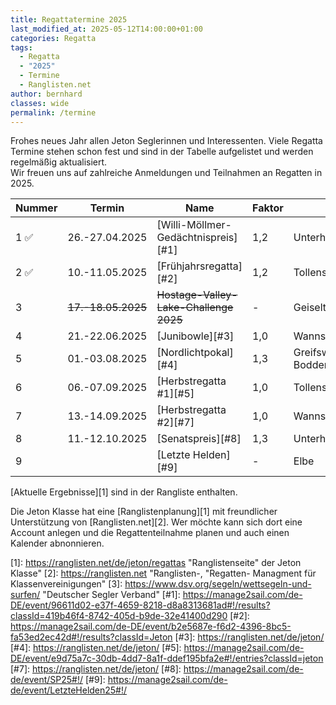 ```yaml
---
title: Regattatermine 2025
last_modified_at: 2025-05-12T14:00:00+01:00
categories: Regatta
tags: 
  - Regatta 
  - "2025" 
  - Termine 
  - Ranglisten.net
author: bernhard
classes: wide
permalink: /termine
---
```

Frohes neues Jahr allen Jeton Seglerinnen und Interessenten. Viele Regatta Termine stehen schon fest und sind in der Tabelle aufgelistet und werden regelmäßig aktualisiert.  
Wir freuen uns auf zahlreiche Anmeldungen und Teilnahmen an Regatten in 2025.  


|Nummer |Termin             |Name                              | Faktor |Revier            |Veranstalter|
|-------|-------------------|----------------------------------|--------|------------------|------------|
|1 ✅   |26.-27.04.2025     |[Willi-Möllmer-Gedächtnispreis][#1]     |1,2     | Unterhavel       |SCO         |
|2 ✅   |10.-11.05.2025		|[Frühjahrsregatta][#2]				   |1,2|Tollensesee|SVN|
|3      |~~17.-18.05.2025~~ |~~Hostage-Valley-Lake-Challenge 2025~~| -      |Geiseltalsee      | |
|4      |21.-22.06.2025		|[Junibowle][#3]						   |1,0		|Wannsee |SCWB|
|5	    |01.-03.08.2025|[Nordlichtpokal][#4]					   |1,3		|Greifswalder Bodden|Asjeton|
|6	    |06.-07.09.2025	|[Herbstregatta #1][#5]				   |1,0		|Tollensesee|SVN|
|7      |13.-14.09.2025		|[Herbstregatta #2][#7]				   |1,0		|Wannsee|SCWB|
|8		|11.-12.10.2025		|[Senatspreis][#8]					   |1,3		|Unterhavel/Wannsee|BYC|
|9      |   |[Letzte Helden][#9]           |   -   |Elbe|BSC|

[Aktuelle Ergebnisse][1] sind in der Rangliste enthalten.

Die Jeton Klasse hat eine [Ranglistenplanung][1] mit freundlicher Unterstützung von [Ranglisten.net][2]. Wer möchte kann sich dort eine Account anlegen und die Regattenteilnahme planen und auch einen Kalender abnonnieren.

[1]: https://ranglisten.net/de/jeton/regattas "Ranglistenseite" der Jeton Klasse"
[2]: https://ranglisten.net "Ranglisten-, "Regatten- Managment für Klassenvereinigungen"
[3]: https://www.dsv.org/segeln/wettsegeln-und-surfen/ "Deutscher Segler Verband"
[#1]: https://manage2sail.com/de-DE/event/96611d02-e37f-4659-8218-d8a8313681ad#!/results?classId=419b46f4-8742-405d-b9de-32e41400d290
[#2]: https://manage2sail.com/de-DE/event/b2e5687e-f6d2-4396-8bc5-fa53ed2ec42d#!/results?classId=Jeton
[#3]: https://ranglisten.net/de/jeton/
[#4]: https://ranglisten.net/de/jeton/
[#5]: https://manage2sail.com/de-DE/event/e9d75a7c-30db-4dd7-8a1f-ddef195bfa2e#!/entries?classId=jeton
[#7]: https://ranglisten.net/de/jeton/
[#8]: https://manage2sail.com/de-de/event/SP25#!/
[#9]: https://manage2sail.com/de-de/event/LetzteHelden25#!/
